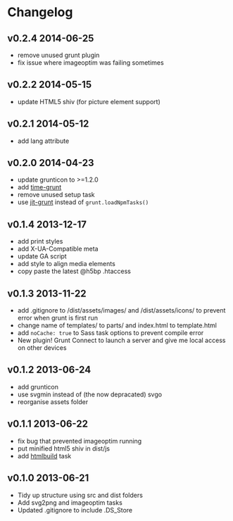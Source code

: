 # Changelog

## v0.2.4 2014-06-25

* remove unused grunt plugin
* fix issue where imageoptim was failing sometimes

## v0.2.2 2014-05-15

* update HTML5 shiv (for picture element support)

## v0.2.1 2014-05-12

* add lang attribute

## v0.2.0 2014-04-23

* update grunticon to >=1.2.0
* add [time-grunt](https://github.com/sindresorhus/time-grunt)
* remove unused setup task
* use [jit-grunt](https://github.com/shootaroo/jit-grunt) instead of `grunt.loadNpmTasks()`

## v0.1.4 2013-12-17

* add print styles
* add X-UA-Compatible meta
* update GA script
* add style to align media elements
* copy paste the latest @h5bp .htaccess

## v0.1.3 2013-11-22

* add .gitignore to /dist/assets/images/ and /dist/assets/icons/ to prevent error when grunt is first run
* change name of templates/ to parts/ and index.html to template.html
* add `noCache: true` to Sass task options to prevent compile error
* New plugin! Grunt Connect to launch a server and give me local access on other devices

## v0.1.2 2013-06-24

* add grunticon
* use svgmin instead of (the now depracated) svgo
* reorganise assets folder

## v0.1.1 2013-06-22

* fix bug that prevented imageoptim running
* put minified html5 shiv in dist/js
* add [htmlbuild](https://github.com/spatools/grunt-html-build) task

## v0.1.0 2013-06-21

* Tidy up structure using src and dist folders
* Add svg2png and imageoptim tasks
* Updated .gitignore to include .DS_Store